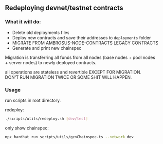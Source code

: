 ## Redeploying devnet/testnet contracts

### What it will do:
- Delete old deployments files
- Deploy new contracts and save their addresses to `deployments` folder
- MIGRATE FROM AMBROSUS-NODE-CONTRACTS LEGACY CONTRACTS
- Generate and print new chainspec

Migration is transferring all funds from all nodes (base nodes + pool nodes + server nodes) to newly deployed contracts.

all operations are stateless and revertible EXCEPT FOR MIGRATION.   
DON'T RUN MIGRATION TWICE OR SOME SHIT WILL HAPPEN. 

### Usage
run scripts in root directory.

redeploy:
```bash
./scripts/utils/redeploy.sh [dev/test]
```

only show chainspec:
```bash
npx hardhat run scripts/utils/genChainspec.ts --network dev
```


